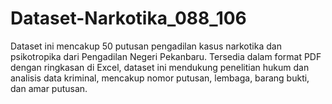 # Dataset-Narkotika_088_106
Dataset ini mencakup 50 putusan pengadilan kasus narkotika dan psikotropika dari Pengadilan Negeri Pekanbaru. Tersedia dalam format PDF dengan ringkasan di Excel, dataset ini mendukung penelitian hukum dan analisis data kriminal, mencakup nomor putusan, lembaga, barang bukti, dan amar putusan.
